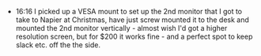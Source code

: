 - 16:16 I picked up a VESA mount to set up the 2nd monitor that I got to take to Napier at Christmas, have just screw mounted it to the desk and mounted the 2nd monitor vertically - almost wish I'd got a higher resolution screen, but for $200 it works fine - and a perfect spot to keep slack etc. off the the side.